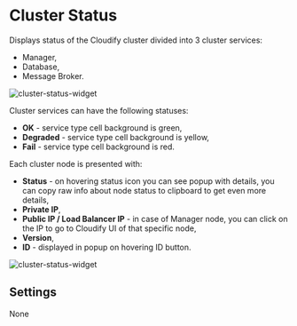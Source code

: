 # Cluster Status

Displays status of the Cloudify cluster divided into 3 cluster services: 

* Manager, 
* Database,
* Message Broker. 

![cluster-status-widget]( /images/ui/widgets/cluster-status.png )      

Cluster services can have the following statuses:

* **OK** - service type cell background is green,
* **Degraded** - service type cell background is yellow,
* **Fail** - service type cell background is red.

Each cluster node is presented with:

* **Status** - on hovering status icon you can see popup with details, you can copy raw info about node status to clipboard to get even more details,
* **Private IP**,
* **Public IP / Load Balancer IP** - in case of Manager node, you can click on the IP to go to Cloudify UI of that specific node,
* **Version**,
* **ID** - displayed in popup on hovering ID button.

![cluster-status-widget]( /images/ui/widgets/cluster-status-node-status.png )


## Settings

None
